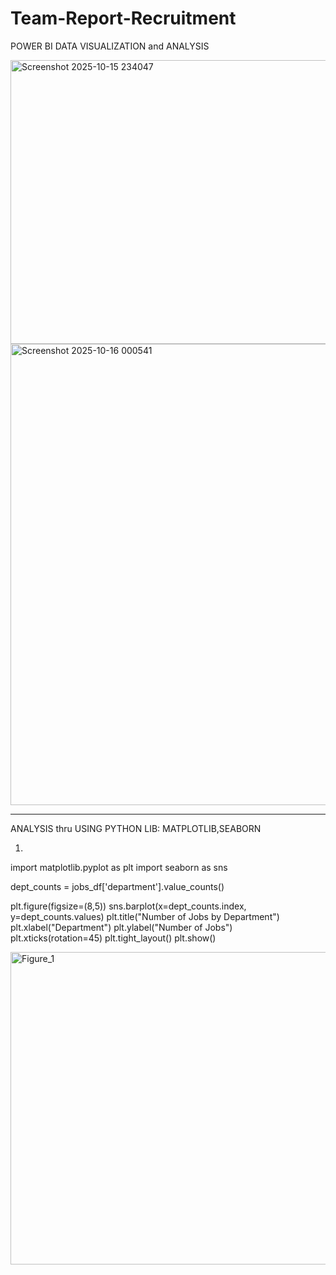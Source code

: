# Team-Report-Recruitment

POWER BI DATA VISUALIZATION and ANALYSIS

<img width="914" height="454" alt="Screenshot 2025-10-15 234047" src="https://github.com/user-attachments/assets/3eae203d-91ae-4faf-89c8-4b0a87e7f5f7" />


<img width="1307" height="738" alt="Screenshot 2025-10-16 000541" src="https://github.com/user-attachments/assets/68b01052-014d-46f9-b121-6823a76d9e7b" />


********************************  *****************  ****************  *****************
ANALYSIS thru USING PYTHON LIB: MATPLOTLIB,SEABORN

1) 
import matplotlib.pyplot as plt
import seaborn as sns

dept_counts = jobs_df['department'].value_counts()

plt.figure(figsize=(8,5))
sns.barplot(x=dept_counts.index, y=dept_counts.values)
plt.title("Number of Jobs by Department")
plt.xlabel("Department")
plt.ylabel("Number of Jobs")
plt.xticks(rotation=45)
plt.tight_layout()
plt.show()

<img width="800" height="500" alt="Figure_1" src="https://github.com/user-attachments/assets/1b6ad006-e5cf-4c4b-940b-0b9abb12e4c8" />






